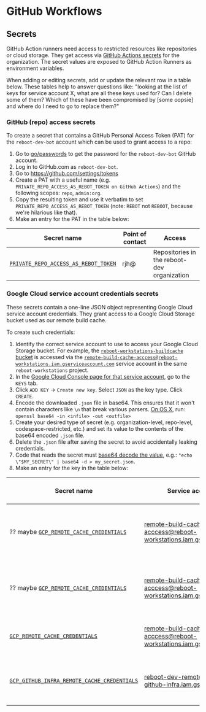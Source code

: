 # GitHub Workflows

## Secrets

GitHub Action runners need access to restricted resources like repositories or cloud storage.
They get access via
[GitHub Actions secrets](https://github.com/organizations/reboot-dev/settings/secrets/actions)
for the organization. The secret values are exposed to GitHub Action Runners as environment variables.

When adding or editing secrets, add or update the relevant row in a table below.
These tables help to answer questions like:
"looking at the list of keys for service account X, what are all these keys used for?
Can I delete some of them?
Which of these have been compromised by [some oopsie] and where do I need to go to replace them?"


### GitHub (repo) access secrets

To create a secret that contains a GitHub Personal Access Token (PAT) for the `reboot-dev-bot` account which can be used to grant access to a repo:

1. Go to [go/passwords](http://go/passwords) to get the password for the `reboot-dev-bot` GitHub account.
2. Log in to GitHub.com as `reboot-dev-bot`.
3. Go to https://github.com/settings/tokens
4. Create a PAT with a useful name (e.g. `PRIVATE_REPO_ACCESS_AS_REBOT_TOKEN on GitHub Actions`) and the following scopes: `repo`, `admin:org`.
5. Copy the resulting token and use it verbatim to set `PRIVATE_REPO_ACCESS_AS_REBOT_TOKEN` (note: `REBOT` not `REBOOT`, because we're hilarious like that).
6. Make an entry for the PAT in the table below:

| Secret name                                                                                                  | Point of contact | Access                                      |
| ------------------------------------------------------------------------------------------------------------ | ---------------- | ------------------------------------------- |
| [`PRIVATE_REPO_ACCESS_AS_REBOT_TOKEN`](https://github.com/organizations/reboot-dev/settings/secrets/actions) | rjh@             | Repositories in the reboot-dev organization |


### Google Cloud service account credentials secrets

These secrets contain a one-line JSON object representing Google Cloud service account credentials.
They grant access to a Google Cloud Storage bucket used as our remote build cache.

To create such credentials:

1. Identify the correct service account to use to access your Google Cloud
   Storage bucket. For example, the
   [`reboot-workstations-buildcache` bucket](https://console.cloud.google.com/storage/browser/reboot-workstations-buildcache)
   is accessed via the
   [`remote-build-cache-acccess@reboot-workstations.iam.gserviceaccount.com`](https://console.cloud.google.com/iam-admin/serviceaccounts/details/108850164519701382905?project=reboot-workstations)
   service account in the same `reboot-workstations` project.
2. In the [Google Cloud Console page for that service account](https://console.cloud.google.com/iam-admin/serviceaccounts?project=reboot-workstations),
   go to the `KEYS` tab.
3. Click `ADD KEY` -> `Create new key`. Select `JSON` as the key type. Click `CREATE`.
4. Encode the downloaded `.json` file in base64. This ensures that it won't contain characters like `\n` that break various parsers. [On OS X](https://superuser.com/questions/120796/how-to-encode-base64-via-command-line), run: `openssl base64 -in <infile> -out <outfile>`
4. Create your desired type of secret (e.g. organization-level, repo-level, codespace-restricted, etc.) and set its value to the contents of the base64 encoded `.json` file.
6. Delete the `.json` file after saving the secret to avoid accidentally leaking credentials.
7. Code that reads the secret must [base64 decode the value](https://stackoverflow.com/a/65351316/204009), e.g.: `"echo \"$MY_SECRET\" | base64 -d > my_secret.json`.
8. Make an entry for the key in the table below:

| Secret name                                                                                                       | Service account name                                                   | Key ID                                   | Point of contact | Access to which bucket?                                      | Used where?                                            |
| ----------------------------------------------------------------------------------------------------------------- | ---------------------------------------------------------------------- | ---------------------------------------- | ---------------- | ------------------------------------------------------------ | ------------------------------------------------------ |
| ?? maybe [`GCP_REMOTE_CACHE_CREDENTIALS`](https://github.com/organizations/reboot-dev/settings/secrets/actions)   | remote-build-cache-acccess@reboot-workstations.iam.gserviceaccount.com | 354eaa1d0083e743ee838f1a7934955b892eec71 | rjh@             | `reboot-workstations-buildcache` in `reboot-workstations`    | GitHub Actions (reboot-dev org, duplicate with below?) |
| ?? maybe [`GCP_REMOTE_CACHE_CREDENTIALS`](https://github.com/organizations/reboot-dev/settings/secrets/actions)   | remote-build-cache-acccess@reboot-workstations.iam.gserviceaccount.com | 07c6dc8d8dede334e85a57289dd45613e248873a | rjh@             | `reboot-workstations-buildcache` in `reboot-workstations`    | GitHub Actions (reboot-dev org, duplicate with above?) |
| [`GCP_REMOTE_CACHE_CREDENTIALS`](https://github.com/reboot-dev/respect/settings/secrets/codespaces)               | remote-build-cache-acccess@reboot-workstations.iam.gserviceaccount.com | 72a65a01e4cc7a976510f1b4ccfc7c3149bffccb | alexmc@          | `reboot-workstations-buildcache` in `reboot-workstations`    | GitHub Codespaces (specifically Codespace Prebuilds    |
| [`GCP_GITHUB_INFRA_REMOTE_CACHE_CREDENTIALS`](https://github.com/organizations/3rdparty/settings/secrets/actions) | reboot-dev-remote-cache@reboot-github-infra.iam.gserviceaccount.com    | 91c420b58ae966c421eac8480459c5c03ef66595 | rjh@             | `reboot-dev-eventuals-remote-cache` in `reboot-github-infra` | GitHub Actions (3rdparty org, eventuals repo)          |
